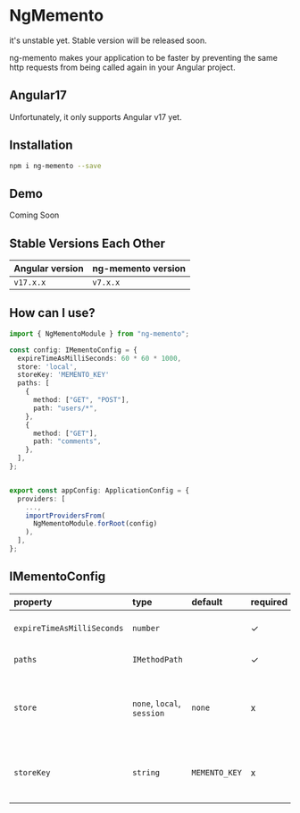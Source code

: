 # NgMemento

it's unstable yet. Stable version will be released soon.

ng-memento makes your application to be faster by preventing the same http requests from being called again in your Angular project.

## Angular17

Unfortunately, it only supports Angular v17 yet.

## Installation

```bash
npm i ng-memento --save
```

## Demo

Coming Soon

## Stable Versions Each Other

| Angular version | ng-memento version |
| :-------------- | :----------------- |
| `v17.x.x`       | `v7.x.x`           |

## How can I use?

```typescript
import { NgMementoModule } from "ng-memento";

const config: IMementoConfig = {
  expireTimeAsMilliSeconds: 60 * 60 * 1000,
  store: 'local',
  storeKey: 'MEMENTO_KEY'
  paths: [
    {
      method: ["GET", "POST"],
      path: "users/*",
    },
    {
      method: ["GET"],
      path: "comments",
    },
  ],
};


export const appConfig: ApplicationConfig = {
  providers: [
    ...,
    importProvidersFrom(
      NgMementoModule.forRoot(config)
    ),
  ],
};
```

## IMementoConfig

| property                   | type                       | default       | required | description                                      |
| :------------------------- | :------------------------- | :------------ | :------- | :----------------------------------------------- |
| `expireTimeAsMilliSeconds` | `number`                   |               | ✓        | cached data stored time                          |
| `paths`                    | `IMethodPath`              |               | ✓        | paths and methods                                |
| `store`                    | `none`, `local`, `session` | `none`        | x        | none: cached data stored lives only next refresh |
| `storeKey`                 | `string`                   | `MEMENTO_KEY` | x        | key that stores data if chose local or session   |
